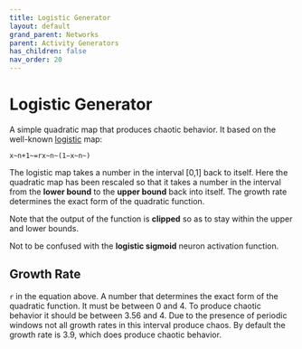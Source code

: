 ```yaml
---
title: Logistic Generator
layout: default
grand_parent: Networks
parent: Activity Generators
has_children: false
nav_order: 20
---
```


# Logistic Generator

A simple quadratic map that produces chaotic behavior. It based on the well-known [logistic](https://en.wikipedia.org/wiki/Logistic_map) map:

`x~n+1~=rx~n~(1−x~n~)`

The logistic map takes a number in the interval [0,1] back to itself. Here the quadratic map has been rescaled so that it takes a number in the interval from the **lower bound** to the **upper bound** back into itself. The growth rate determines the exact form of the quadratic function.

Note that the output of the function is **clipped** so as to stay within the upper and lower bounds.

Not to be confused with the **logistic sigmoid** neuron activation function.

## Growth Rate

`r` in the equation above. A number that determines the exact form of the quadratic function. It must be between 0 and 4. To produce chaotic behavior it should be between 3.56 and 4. Due to the presence of periodic windows not all growth rates in this interval produce chaos. By default the growth rate is 3.9, which does produce chaotic behavior.